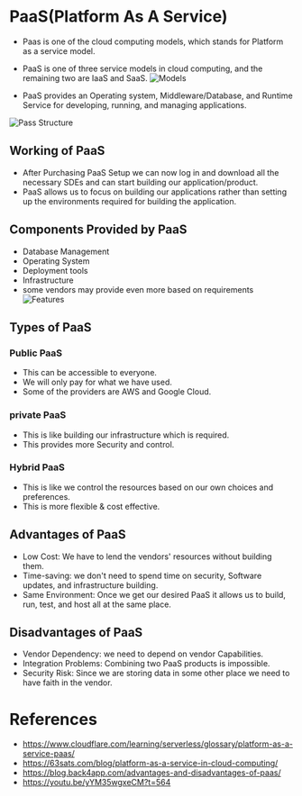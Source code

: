 # PaaS(Platform As A Service)
* Paas is one of the cloud computing models, which stands for Platform as a service model.
* PaaS is one of three service models in cloud computing, and the remaining two are IaaS and SaaS.
![Models](https://www.cloudflare.com/img/learning/serverless/glossary/platform-as-a-service-paas/saas-paas-iaas-cloud-pyramid.svg)

* PaaS provides an Operating system, Middleware/Database, and Runtime Service for developing, running, and managing applications.
 
 ![Pass Structure](https://www.cloudflare.com/img/learning/serverless/glossary/platform-as-a-service-paas/saas-paas-iaas-diagram.svg)
	
## Working of PaaS

* After Purchasing PaaS Setup we can now log in and download all the necessary SDEs and can start building our application/product.
* PaaS allows us to focus on building our applications rather than setting up the environments required for building the application.

## Components Provided by PaaS

* Database Management
* Operating System
* Deployment tools
* Infrastructure
* some vendors may provide even more based on requirements
 ![Features](https://63sats.com/wp-content/uploads/2024/02/PaaS-Key-Factors-768x432.webp)

## Types of PaaS
 
### Public PaaS

* This can be accessible to everyone.  
* We will only pay for what we have used. 
* Some of the providers are AWS and Google Cloud.

### private PaaS

* This is like building our infrastructure which is required.  
* This provides more Security and control.
  
### Hybrid PaaS

* This is like we control the resources based on our own choices and preferences.
* This is more flexible & cost effective.
	
## Advantages of PaaS
* Low Cost: We have to lend the vendors' resources without building them.
* Time-saving: we don't need to spend time on security, Software updates, and infrastructure building.
* Same Environment: Once we get our desired PaaS it allows us to build, run, test, and host all at the same place.

## Disadvantages of PaaS

* Vendor Dependency: we need to depend on vendor Capabilities.
* Integration Problems: Combining two PaaS products is impossible.
* Security Risk: Since we are storing data in some other place we need to have faith in the vendor.

# References
* https://www.cloudflare.com/learning/serverless/glossary/platform-as-a-service-paas/
* https://63sats.com/blog/platform-as-a-service-in-cloud-computing/
* https://blog.back4app.com/advantages-and-disadvantages-of-paas/
* https://youtu.be/yYM35wgxeCM?t=564
	
